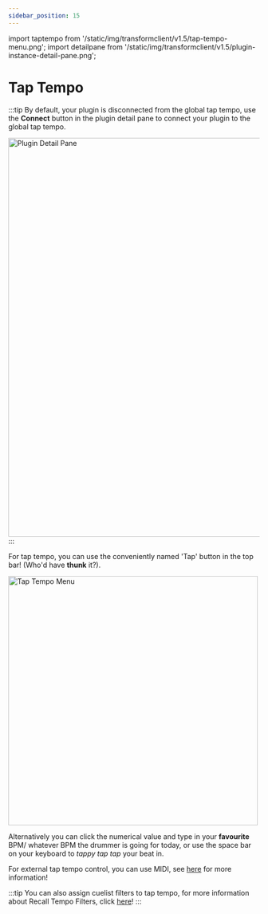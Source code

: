 ```yaml
---
sidebar_position: 15
---
```


import taptempo from '/static/img/transformclient/v1.5/tap-tempo-menu.png';
import detailpane from '/static/img/transformclient/v1.5/plugin-instance-detail-pane.png';

# Tap Tempo

:::tip
By default, your plugin is disconnected from the global tap tempo, use the **Connect** button in the plugin detail pane to connect your plugin to the global tap tempo.

<img src={detailpane} alt="Plugin Detail Pane" width="800" />
:::

For tap tempo, you can use the conveniently named 'Tap' button in the top bar! (Who'd have **thunk** it?). 

<img src={taptempo} alt="Tap Tempo Menu" width="500" /> 

Alternatively you can click the numerical value and type in your **favourite** BPM/ whatever BPM the drummer is going for today, or use the space bar on your keyboard to *tappy tap tap* your beat in.

For external tap tempo control, you can use MIDI, see [here](../system/midi-io.md) for more information!

:::tip
You can also assign cuelist filters to tap tempo, for more information about Recall Tempo Filters, click [here](../cuelists/filters.md)!
:::



